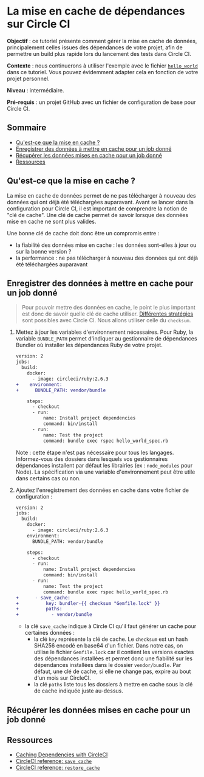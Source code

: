 # La mise en cache de dépendances sur Circle CI

**Objectif** : ce tutoriel présente comment gérer la mise en cache de données,
principalement celles issues des dépendances de votre projet, afin de permettre
un build plus rapide lors du lancement des tests dans Circle CI.

**Contexte** : nous continuerons à utiliser l'exemple avec le fichier
[`hello_world`](https://github.com/Ynote/workshop-ci/blob/master/hello_world.rb)
dans ce tutoriel. Vous pouvez évidemment adapter cela en fonction de votre
projet personnel.

**Niveau** : intermédiaire.

**Pré-requis** : un projet GitHub avec un fichier de configuration de base pour
Circle CI.

## Sommaire

- [Qu'est-ce que la mise en cache ?]()
- [Enregistrer des données à mettre en cache pour un job donné]()
- [Récupérer les données mises en cache pour un job donné]()
- [Ressources](#ressources)

## Qu'est-ce que la mise en cache ?

La mise en cache de données permet de ne pas télécharger à nouveau des données
qui ont déjà été téléchargées auparavant. Avant se lancer dans la configuration
pour Circle CI, il est important de comprendre la notion de "clé de cache". Une
clé de cache permet de savoir lorsque des données mise en cache ne sont plus
valides.

Une bonne clé de cache doit donc être un compromis entre :

- la fiabilité des données mise en cache : les données sont-elles à jour ou sur
  la bonne version ?
- la performance : ne pas télécharger à nouveau des données qui ont déjà été
  téléchargées auparavant

## Enregistrer des données à mettre en cache pour un job donné

> Pour pouvoir mettre des données en cache, le point le plus important est donc
  de savoir quelle clé de cache utiliser. [Différentes
  stratégies](https://circleci.com/docs/2.0/caching/#using-keys-and-templates)
  sont possibles avec Circle CI. Nous allons utiliser celle du `checksum`.

1. Mettez à jour les variables d'environnement nécessaires. Pour Ruby, la
   variable `BUNDLE_PATH` permet d'indiquer au gestionnaire de dépendances
   Bundler où installer les dépendances Ruby de votre projet.

   ```diff
   version: 2
   jobs:
     build:
       docker:
         - image: circleci/ruby:2.6.3
   +    environment:
   +      BUNDLE_PATH: vendor/bundle

       steps:
         - checkout
         - run:
             name: Install project dependencies
             command: bin/install
         - run:
             name: Test the project
             command: bundle exec rspec hello_world_spec.rb
   ```

   Note : cette étape n'est pas nécessaire pour tous les langages. Informez-vous
   des dossiers dans lesquels vos gestionnaires dépendances installent par
   défaut les librairies (ex : `node_modules` pour Node). La spécification via
   une variable d'environnement peut être utile dans certains cas ou non.

2. Ajoutez l'enregistrement des données en cache dans votre fichier de
configuration :

   ```diff
   version: 2
   jobs:
     build:
       docker:
         - image: circleci/ruby:2.6.3
       environment:
         BUNDLE_PATH: vendor/bundle

       steps:
         - checkout
         - run:
             name: Install project dependencies
             command: bin/install
         - run:
             name: Test the project
             command: bundle exec rspec hello_world_spec.rb
   +      - save_cache:
   +          key: bundler-{{ checksum "Gemfile.lock" }}
   +          paths:
   +            - vendor/bundle
   ```
   - la clé `save_cache` indique à Circle CI qu'il faut générer un cache pour
     certaines données :
     - la clé `key` représente la clé de cache. Le `checksum`  est un hash
       SHA256 encodé en base64 d'un fichier. Dans notre cas, on utilise le
       fichier `Gemfile.lock` car il contient les versions exactes des
       dépendances installées et permet donc une fiabilité sur les dépendances
       installées dans le dossier `vendor/bundle`. Par défaut, une clé de cache,
       si elle ne change pas, expire au bout d'un mois sur CircleCI.
     - la clé `paths` liste tous les dossiers à mettre en cache sous la clé de
       cache indiquée juste au-dessus.

## Récupérer les données mises en cache pour un job donné

## Ressources

- [Caching Dependencies with CircleCI](https://circleci.com/docs/2.0/caching/)
- [CircleCI reference: `save_cache`](https://circleci.com/docs/2.0/configuration-reference/#save_cache)
- [CircleCI reference: `restore_cache`](https://circleci.com/docs/2.0/configuration-reference/#restore_cache)
